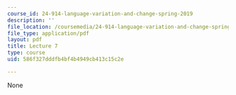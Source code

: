 ```yaml
---
course_id: 24-914-language-variation-and-change-spring-2019
description: ''
file_location: /coursemedia/24-914-language-variation-and-change-spring-2019/586f327dddfb4bf4b4949cb413c15c2e_MIT24_914s19_lec7.pdf
file_type: application/pdf
layout: pdf
title: Lecture 7
type: course
uid: 586f327dddfb4bf4b4949cb413c15c2e

---
```

None